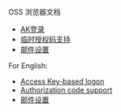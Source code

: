 OSS 浏览器文档

* [AK登录](aklogin.md)
* [临时授权码支持](authToken.md)
* [邮件设置](smtpSetting.md)


For English:

* [Access Key-based logon](en-aklogin.md)
* [Authorization code support](en-authToken.md)
* [邮件设置](en-smtpSetting.md)
